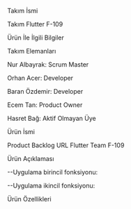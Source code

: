 Takım İsmi

Takım Flutter F-109

Ürün İle İlgili Bilgiler

Takım Elemanları

Nur Albayrak: Scrum Master

Orhan Acer: Developer

Baran Özdemir: Developer

Ecem Tan: Product Owner

Hasret Bağ: Aktif Olmayan Üye

Ürün İsmi

Product Backlog URL
Flutter Team F-109

Ürün Açıklaması


--Uygulama birincil fonksiyonu: 

--Uygulama ikincil fonksiyonu:

Ürün Özellikleri
